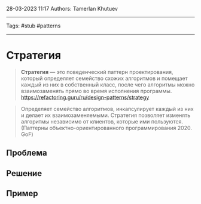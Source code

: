 28-03-2023
11:17
Authors: Tamerlan Khutuev
***
Tags: #stub #patterns 
***
# Стратегия

>**Стратегия** — это поведенческий паттерн проектирования, который определяет семейство схожих алгоритмов и помещает каждый из них в собственный класс, после чего алгоритмы можно взаимозаменять прямо во время исполнения программы.
>https://refactoring.guru/ru/design-patterns/strategy

>Определяет семейство алгоритмов, инкапсулирует каждый из них и делает их взаимозаменяемыми. Стратегия позволяет изменять алгоритмы независимо от клиентов, которые ими пользуются.
>(Паттерны объектно-ориентированного программирования 2020. GoF)

## Проблема


## Решение


## Пример

